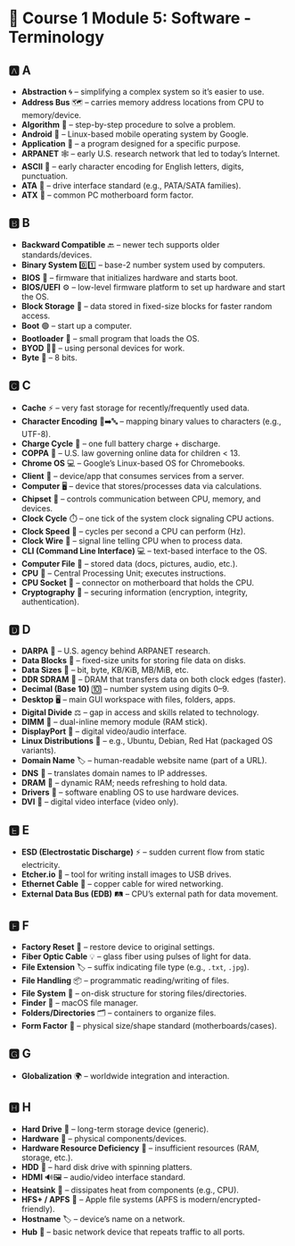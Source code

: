 # 📖 Course 1 Module 5: Software - Terminology


## 🅰️ A
- **Abstraction** 🌀 – simplifying a complex system so it’s easier to use.  
- **Address Bus** 🗺️ – carries memory address locations from CPU to memory/device.  
- **Algorithm** 📐 – step-by-step procedure to solve a problem.  
- **Android** 🤖 – Linux-based mobile operating system by Google.  
- **Application** 📲 – a program designed for a specific purpose.  
- **ARPANET** 🕸️ – early U.S. research network that led to today’s Internet.  
- **ASCII** 🔡 – early character encoding for English letters, digits, punctuation.  
- **ATA** 🔌 – drive interface standard (e.g., PATA/SATA families).  
- **ATX** 🧩 – common PC motherboard form factor.

## 🅱️ B
- **Backward Compatible** 🔙 – newer tech supports older standards/devices.  
- **Binary System** 0️⃣1️⃣ – base-2 number system used by computers.  
- **BIOS** 🧬 – firmware that initializes hardware and starts boot.  
- **BIOS/UEFI** ⚙️ – low-level firmware platform to set up hardware and start the OS.  
- **Block Storage** 🧱 – data stored in fixed-size blocks for faster random access.  
- **Boot** 🟢 – start up a computer.  
- **Bootloader** 🚀 – small program that loads the OS.  
- **BYOD** 📱💼 – using personal devices for work.  
- **Byte** 💾 – 8 bits.

## 🅲 C
- **Cache** ⚡ – very fast storage for recently/frequently used data.  
- **Character Encoding** 🔢➡️🔤 – mapping binary values to characters (e.g., UTF-8).  
- **Charge Cycle** 🔋 – one full battery charge + discharge.  
- **COPPA** 🧒 – U.S. law governing online data for children < 13.  
- **Chrome OS** 💻 – Google’s Linux-based OS for Chromebooks.  
- **Client** 👤 – device/app that consumes services from a server.  
- **Computer** 🖥️ – device that stores/processes data via calculations.  
- **Chipset** 🧠 – controls communication between CPU, memory, and devices.  
- **Clock Cycle** ⏱️ – one tick of the system clock signaling CPU actions.  
- **Clock Speed** 🚄 – cycles per second a CPU can perform (Hz).  
- **Clock Wire** 🧵 – signal line telling CPU when to process data.  
- **CLI (Command Line Interface)** 💻 – text-based interface to the OS.  
- **Computer File** 📄 – stored data (docs, pictures, audio, etc.).  
- **CPU** 🧠 – Central Processing Unit; executes instructions.  
- **CPU Socket** 🧷 – connector on motherboard that holds the CPU.  
- **Cryptography** 🔐 – securing information (encryption, integrity, authentication).

## 🅳 D
- **DARPA** 🧪 – U.S. agency behind ARPANET research.  
- **Data Blocks** 🧊 – fixed-size units for storing file data on disks.  
- **Data Sizes** 📏 – bit, byte, KB/KiB, MB/MiB, etc.  
- **DDR SDRAM** 🧵 – DRAM that transfers data on both clock edges (faster).  
- **Decimal (Base 10)** 🔟 – number system using digits 0–9.  
- **Desktop** 🖥️ – main GUI workspace with files, folders, apps.  
- **Digital Divide** ⚖️ – gap in access and skills related to technology.  
- **DIMM** 🧩 – dual-inline memory module (RAM stick).  
- **DisplayPort** 🔲 – digital video/audio interface.  
- **Linux Distributions** 🐧 – e.g., Ubuntu, Debian, Red Hat (packaged OS variants).  
- **Domain Name** 🏷️ – human-readable website name (part of a URL).  
- **DNS** 📖 – translates domain names to IP addresses.  
- **DRAM** 🧠 – dynamic RAM; needs refreshing to hold data.  
- **Drivers** 🧭 – software enabling OS to use hardware devices.  
- **DVI** 🔌 – digital video interface (video only).

## 🅴 E
- **ESD (Electrostatic Discharge)** ⚡ – sudden current flow from static electricity.  
- **Etcher.io** 💽 – tool for writing install images to USB drives.  
- **Ethernet Cable** 🧵 – copper cable for wired networking.  
- **External Data Bus (EDB)** 🛤️ – CPU’s external path for data movement.

## 🅵 F
- **Factory Reset** 🧼 – restore device to original settings.  
- **Fiber Optic Cable** 💡 – glass fiber using pulses of light for data.  
- **File Extension** 🏷️ – suffix indicating file type (e.g., `.txt`, `.jpg`).  
- **File Handling** 📦 – programmatic reading/writing of files.  
- **File System** 📂 – on-disk structure for storing files/directories.  
- **Finder** 🧭 – macOS file manager.  
- **Folders/Directories** 🗂️ – containers to organize files.  
- **Form Factor** 📐 – physical size/shape standard (motherboards/cases).

## 🅶 G
- **Globalization** 🌍 – worldwide integration and interaction.

## 🅷 H
- **Hard Drive** 💽 – long-term storage device (generic).  
- **Hardware** 🧱 – physical components/devices.  
- **Hardware Resource Deficiency** 🥵 – insufficient resources (RAM, storage, etc.).  
- **HDD** 📀 – hard disk drive with spinning platters.  
- **HDMI** 🔊🖼️ – audio/video interface standard.  
- **Heatsink** 🧊 – dissipates heat from components (e.g., CPU).  
- **HFS+ / APFS** 🍏 – Apple file systems (APFS is modern/encrypted-friendly).  
- **Hostname** 🏷️ – device’s name on a network.  
- **Hub** 🔗 – basic network device that repeats traffic to all ports.
